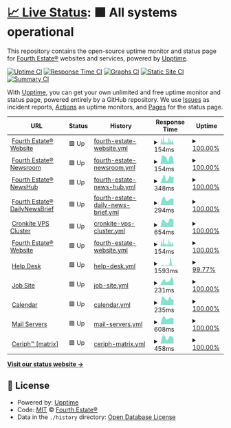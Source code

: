 # [📈 Live Status](https://status.fourthestate.org): <!--live status--> **🟩 All systems operational**

This repository contains the open-source uptime monitor and status page for [Fourth Estate®](https://www.fourthestate.org) websites and services, powered by [Upptime](https://github.com/upptime/upptime).

[![Uptime CI](https://github.com/FourthEstateOrg/status.fourthestate.org/workflows/Uptime%20CI/badge.svg)](https://github.com/FourthEstateOrg/status.fourthestate.org/actions?query=workflow%3A%22Uptime+CI%22)
[![Response Time CI](https://github.com/FourthEstateOrg/status.fourthestate.org/workflows/Response%20Time%20CI/badge.svg)](https://github.com/FourthEstateOrg/status.fourthestate.org/actions?query=workflow%3A%22Response+Time+CI%22)
[![Graphs CI](https://github.com/FourthEstateOrg/status.fourthestate.org/workflows/Graphs%20CI/badge.svg)](https://github.com/FourthEstateOrg/status.fourthestate.org/actions?query=workflow%3A%22Graphs+CI%22)
[![Static Site CI](https://github.com/FourthEstateOrg/status.fourthestate.org/workflows/Static%20Site%20CI/badge.svg)](https://github.com/FourthEstateOrg/status.fourthestate.org/actions?query=workflow%3A%22Static+Site+CI%22)
[![Summary CI](https://github.com/FourthEstateOrg/status.fourthestate.org/workflows/Summary%20CI/badge.svg)](https://github.com/FourthEstateOrg/status.fourthestate.org/actions?query=workflow%3A%22Summary+CI%22)

With [Upptime](https://upptime.js.org), you can get your own unlimited and free uptime monitor and status page, powered entirely by a GitHub repository. We use [Issues](https://github.com/FourthEstateOrg/status.fourthestate.org/issues) as incident reports, [Actions](https://github.com/FourthEstateOrg/status.fourthestate.org/actions) as uptime monitors, and [Pages](https://status.fourthestate.org) for the status page.

<!--start: status pages-->
<!-- This summary is generated by Upptime (https://github.com/upptime/upptime) -->
<!-- Do not edit this manually, your changes will be overwritten -->
<!-- prettier-ignore -->
| URL | Status | History | Response Time | Uptime |
| --- | ------ | ------- | ------------- | ------ |
| <img alt="" src="https://favicons.githubusercontent.com/www.fourthestate.org" height="13"> [Fourth Estate® Website](https://www.fourthestate.org) | 🟩 Up | [fourth-estate-website.yml](https://github.com/FourthEstateOrg/status.fourthestate.org/commits/HEAD/history/fourth-estate-website.yml) | <details><summary><img alt="Response time graph" src="./graphs/fourth-estate-website/response-time-week.png" height="20"> 154ms</summary><br><a href="https://status.fourthestate.org/history/fourth-estate-website"><img alt="Response time 242" src="https://img.shields.io/endpoint?url=https%3A%2F%2Fraw.githubusercontent.com%2FFourthEstateOrg%2Fstatus.fourthestate.org%2FHEAD%2Fapi%2Ffourth-estate-website%2Fresponse-time.json"></a><br><a href="https://status.fourthestate.org/history/fourth-estate-website"><img alt="24-hour response time 85" src="https://img.shields.io/endpoint?url=https%3A%2F%2Fraw.githubusercontent.com%2FFourthEstateOrg%2Fstatus.fourthestate.org%2FHEAD%2Fapi%2Ffourth-estate-website%2Fresponse-time-day.json"></a><br><a href="https://status.fourthestate.org/history/fourth-estate-website"><img alt="7-day response time 154" src="https://img.shields.io/endpoint?url=https%3A%2F%2Fraw.githubusercontent.com%2FFourthEstateOrg%2Fstatus.fourthestate.org%2FHEAD%2Fapi%2Ffourth-estate-website%2Fresponse-time-week.json"></a><br><a href="https://status.fourthestate.org/history/fourth-estate-website"><img alt="30-day response time 234" src="https://img.shields.io/endpoint?url=https%3A%2F%2Fraw.githubusercontent.com%2FFourthEstateOrg%2Fstatus.fourthestate.org%2FHEAD%2Fapi%2Ffourth-estate-website%2Fresponse-time-month.json"></a><br><a href="https://status.fourthestate.org/history/fourth-estate-website"><img alt="1-year response time 242" src="https://img.shields.io/endpoint?url=https%3A%2F%2Fraw.githubusercontent.com%2FFourthEstateOrg%2Fstatus.fourthestate.org%2FHEAD%2Fapi%2Ffourth-estate-website%2Fresponse-time-year.json"></a></details> | <details><summary><a href="https://status.fourthestate.org/history/fourth-estate-website">100.00%</a></summary><a href="https://status.fourthestate.org/history/fourth-estate-website"><img alt="All-time uptime 100.00%" src="https://img.shields.io/endpoint?url=https%3A%2F%2Fraw.githubusercontent.com%2FFourthEstateOrg%2Fstatus.fourthestate.org%2FHEAD%2Fapi%2Ffourth-estate-website%2Fuptime.json"></a><br><a href="https://status.fourthestate.org/history/fourth-estate-website"><img alt="24-hour uptime 100.00%" src="https://img.shields.io/endpoint?url=https%3A%2F%2Fraw.githubusercontent.com%2FFourthEstateOrg%2Fstatus.fourthestate.org%2FHEAD%2Fapi%2Ffourth-estate-website%2Fuptime-day.json"></a><br><a href="https://status.fourthestate.org/history/fourth-estate-website"><img alt="7-day uptime 100.00%" src="https://img.shields.io/endpoint?url=https%3A%2F%2Fraw.githubusercontent.com%2FFourthEstateOrg%2Fstatus.fourthestate.org%2FHEAD%2Fapi%2Ffourth-estate-website%2Fuptime-week.json"></a><br><a href="https://status.fourthestate.org/history/fourth-estate-website"><img alt="30-day uptime 100.00%" src="https://img.shields.io/endpoint?url=https%3A%2F%2Fraw.githubusercontent.com%2FFourthEstateOrg%2Fstatus.fourthestate.org%2FHEAD%2Fapi%2Ffourth-estate-website%2Fuptime-month.json"></a><br><a href="https://status.fourthestate.org/history/fourth-estate-website"><img alt="1-year uptime 100.00%" src="https://img.shields.io/endpoint?url=https%3A%2F%2Fraw.githubusercontent.com%2FFourthEstateOrg%2Fstatus.fourthestate.org%2FHEAD%2Fapi%2Ffourth-estate-website%2Fuptime-year.json"></a></details>
| <img alt="" src="https://favicons.githubusercontent.com/newsroom.fourthestate.org" height="13"> [Fourth Estate® Newsroom](https://newsroom.fourthestate.org) | 🟩 Up | [fourth-estate-newsroom.yml](https://github.com/FourthEstateOrg/status.fourthestate.org/commits/HEAD/history/fourth-estate-newsroom.yml) | <details><summary><img alt="Response time graph" src="./graphs/fourth-estate-newsroom/response-time-week.png" height="20"> 154ms</summary><br><a href="https://status.fourthestate.org/history/fourth-estate-newsroom"><img alt="Response time 137" src="https://img.shields.io/endpoint?url=https%3A%2F%2Fraw.githubusercontent.com%2FFourthEstateOrg%2Fstatus.fourthestate.org%2FHEAD%2Fapi%2Ffourth-estate-newsroom%2Fresponse-time.json"></a><br><a href="https://status.fourthestate.org/history/fourth-estate-newsroom"><img alt="24-hour response time 84" src="https://img.shields.io/endpoint?url=https%3A%2F%2Fraw.githubusercontent.com%2FFourthEstateOrg%2Fstatus.fourthestate.org%2FHEAD%2Fapi%2Ffourth-estate-newsroom%2Fresponse-time-day.json"></a><br><a href="https://status.fourthestate.org/history/fourth-estate-newsroom"><img alt="7-day response time 154" src="https://img.shields.io/endpoint?url=https%3A%2F%2Fraw.githubusercontent.com%2FFourthEstateOrg%2Fstatus.fourthestate.org%2FHEAD%2Fapi%2Ffourth-estate-newsroom%2Fresponse-time-week.json"></a><br><a href="https://status.fourthestate.org/history/fourth-estate-newsroom"><img alt="30-day response time 157" src="https://img.shields.io/endpoint?url=https%3A%2F%2Fraw.githubusercontent.com%2FFourthEstateOrg%2Fstatus.fourthestate.org%2FHEAD%2Fapi%2Ffourth-estate-newsroom%2Fresponse-time-month.json"></a><br><a href="https://status.fourthestate.org/history/fourth-estate-newsroom"><img alt="1-year response time 137" src="https://img.shields.io/endpoint?url=https%3A%2F%2Fraw.githubusercontent.com%2FFourthEstateOrg%2Fstatus.fourthestate.org%2FHEAD%2Fapi%2Ffourth-estate-newsroom%2Fresponse-time-year.json"></a></details> | <details><summary><a href="https://status.fourthestate.org/history/fourth-estate-newsroom">100.00%</a></summary><a href="https://status.fourthestate.org/history/fourth-estate-newsroom"><img alt="All-time uptime 100.00%" src="https://img.shields.io/endpoint?url=https%3A%2F%2Fraw.githubusercontent.com%2FFourthEstateOrg%2Fstatus.fourthestate.org%2FHEAD%2Fapi%2Ffourth-estate-newsroom%2Fuptime.json"></a><br><a href="https://status.fourthestate.org/history/fourth-estate-newsroom"><img alt="24-hour uptime 100.00%" src="https://img.shields.io/endpoint?url=https%3A%2F%2Fraw.githubusercontent.com%2FFourthEstateOrg%2Fstatus.fourthestate.org%2FHEAD%2Fapi%2Ffourth-estate-newsroom%2Fuptime-day.json"></a><br><a href="https://status.fourthestate.org/history/fourth-estate-newsroom"><img alt="7-day uptime 100.00%" src="https://img.shields.io/endpoint?url=https%3A%2F%2Fraw.githubusercontent.com%2FFourthEstateOrg%2Fstatus.fourthestate.org%2FHEAD%2Fapi%2Ffourth-estate-newsroom%2Fuptime-week.json"></a><br><a href="https://status.fourthestate.org/history/fourth-estate-newsroom"><img alt="30-day uptime 100.00%" src="https://img.shields.io/endpoint?url=https%3A%2F%2Fraw.githubusercontent.com%2FFourthEstateOrg%2Fstatus.fourthestate.org%2FHEAD%2Fapi%2Ffourth-estate-newsroom%2Fuptime-month.json"></a><br><a href="https://status.fourthestate.org/history/fourth-estate-newsroom"><img alt="1-year uptime 100.00%" src="https://img.shields.io/endpoint?url=https%3A%2F%2Fraw.githubusercontent.com%2FFourthEstateOrg%2Fstatus.fourthestate.org%2FHEAD%2Fapi%2Ffourth-estate-newsroom%2Fuptime-year.json"></a></details>
| <img alt="" src="https://favicons.githubusercontent.com/newshub.fourthestate.org" height="13"> [Fourth Estate® NewsHub](https://newshub.fourthestate.org) | 🟩 Up | [fourth-estate-news-hub.yml](https://github.com/FourthEstateOrg/status.fourthestate.org/commits/HEAD/history/fourth-estate-news-hub.yml) | <details><summary><img alt="Response time graph" src="./graphs/fourth-estate-news-hub/response-time-week.png" height="20"> 348ms</summary><br><a href="https://status.fourthestate.org/history/fourth-estate-news-hub"><img alt="Response time 258" src="https://img.shields.io/endpoint?url=https%3A%2F%2Fraw.githubusercontent.com%2FFourthEstateOrg%2Fstatus.fourthestate.org%2FHEAD%2Fapi%2Ffourth-estate-news-hub%2Fresponse-time.json"></a><br><a href="https://status.fourthestate.org/history/fourth-estate-news-hub"><img alt="24-hour response time 88" src="https://img.shields.io/endpoint?url=https%3A%2F%2Fraw.githubusercontent.com%2FFourthEstateOrg%2Fstatus.fourthestate.org%2FHEAD%2Fapi%2Ffourth-estate-news-hub%2Fresponse-time-day.json"></a><br><a href="https://status.fourthestate.org/history/fourth-estate-news-hub"><img alt="7-day response time 348" src="https://img.shields.io/endpoint?url=https%3A%2F%2Fraw.githubusercontent.com%2FFourthEstateOrg%2Fstatus.fourthestate.org%2FHEAD%2Fapi%2Ffourth-estate-news-hub%2Fresponse-time-week.json"></a><br><a href="https://status.fourthestate.org/history/fourth-estate-news-hub"><img alt="30-day response time 279" src="https://img.shields.io/endpoint?url=https%3A%2F%2Fraw.githubusercontent.com%2FFourthEstateOrg%2Fstatus.fourthestate.org%2FHEAD%2Fapi%2Ffourth-estate-news-hub%2Fresponse-time-month.json"></a><br><a href="https://status.fourthestate.org/history/fourth-estate-news-hub"><img alt="1-year response time 258" src="https://img.shields.io/endpoint?url=https%3A%2F%2Fraw.githubusercontent.com%2FFourthEstateOrg%2Fstatus.fourthestate.org%2FHEAD%2Fapi%2Ffourth-estate-news-hub%2Fresponse-time-year.json"></a></details> | <details><summary><a href="https://status.fourthestate.org/history/fourth-estate-news-hub">100.00%</a></summary><a href="https://status.fourthestate.org/history/fourth-estate-news-hub"><img alt="All-time uptime 100.00%" src="https://img.shields.io/endpoint?url=https%3A%2F%2Fraw.githubusercontent.com%2FFourthEstateOrg%2Fstatus.fourthestate.org%2FHEAD%2Fapi%2Ffourth-estate-news-hub%2Fuptime.json"></a><br><a href="https://status.fourthestate.org/history/fourth-estate-news-hub"><img alt="24-hour uptime 100.00%" src="https://img.shields.io/endpoint?url=https%3A%2F%2Fraw.githubusercontent.com%2FFourthEstateOrg%2Fstatus.fourthestate.org%2FHEAD%2Fapi%2Ffourth-estate-news-hub%2Fuptime-day.json"></a><br><a href="https://status.fourthestate.org/history/fourth-estate-news-hub"><img alt="7-day uptime 100.00%" src="https://img.shields.io/endpoint?url=https%3A%2F%2Fraw.githubusercontent.com%2FFourthEstateOrg%2Fstatus.fourthestate.org%2FHEAD%2Fapi%2Ffourth-estate-news-hub%2Fuptime-week.json"></a><br><a href="https://status.fourthestate.org/history/fourth-estate-news-hub"><img alt="30-day uptime 100.00%" src="https://img.shields.io/endpoint?url=https%3A%2F%2Fraw.githubusercontent.com%2FFourthEstateOrg%2Fstatus.fourthestate.org%2FHEAD%2Fapi%2Ffourth-estate-news-hub%2Fuptime-month.json"></a><br><a href="https://status.fourthestate.org/history/fourth-estate-news-hub"><img alt="1-year uptime 100.00%" src="https://img.shields.io/endpoint?url=https%3A%2F%2Fraw.githubusercontent.com%2FFourthEstateOrg%2Fstatus.fourthestate.org%2FHEAD%2Fapi%2Ffourth-estate-news-hub%2Fuptime-year.json"></a></details>
| <img alt="" src="https://favicons.githubusercontent.com/dailynewsbrief.com" height="13"> [Fourth Estate® DailyNewsBrief](https://dailynewsbrief.com) | 🟩 Up | [fourth-estate-daily-news-brief.yml](https://github.com/FourthEstateOrg/status.fourthestate.org/commits/HEAD/history/fourth-estate-daily-news-brief.yml) | <details><summary><img alt="Response time graph" src="./graphs/fourth-estate-daily-news-brief/response-time-week.png" height="20"> 294ms</summary><br><a href="https://status.fourthestate.org/history/fourth-estate-daily-news-brief"><img alt="Response time 227" src="https://img.shields.io/endpoint?url=https%3A%2F%2Fraw.githubusercontent.com%2FFourthEstateOrg%2Fstatus.fourthestate.org%2FHEAD%2Fapi%2Ffourth-estate-daily-news-brief%2Fresponse-time.json"></a><br><a href="https://status.fourthestate.org/history/fourth-estate-daily-news-brief"><img alt="24-hour response time 411" src="https://img.shields.io/endpoint?url=https%3A%2F%2Fraw.githubusercontent.com%2FFourthEstateOrg%2Fstatus.fourthestate.org%2FHEAD%2Fapi%2Ffourth-estate-daily-news-brief%2Fresponse-time-day.json"></a><br><a href="https://status.fourthestate.org/history/fourth-estate-daily-news-brief"><img alt="7-day response time 294" src="https://img.shields.io/endpoint?url=https%3A%2F%2Fraw.githubusercontent.com%2FFourthEstateOrg%2Fstatus.fourthestate.org%2FHEAD%2Fapi%2Ffourth-estate-daily-news-brief%2Fresponse-time-week.json"></a><br><a href="https://status.fourthestate.org/history/fourth-estate-daily-news-brief"><img alt="30-day response time 257" src="https://img.shields.io/endpoint?url=https%3A%2F%2Fraw.githubusercontent.com%2FFourthEstateOrg%2Fstatus.fourthestate.org%2FHEAD%2Fapi%2Ffourth-estate-daily-news-brief%2Fresponse-time-month.json"></a><br><a href="https://status.fourthestate.org/history/fourth-estate-daily-news-brief"><img alt="1-year response time 227" src="https://img.shields.io/endpoint?url=https%3A%2F%2Fraw.githubusercontent.com%2FFourthEstateOrg%2Fstatus.fourthestate.org%2FHEAD%2Fapi%2Ffourth-estate-daily-news-brief%2Fresponse-time-year.json"></a></details> | <details><summary><a href="https://status.fourthestate.org/history/fourth-estate-daily-news-brief">100.00%</a></summary><a href="https://status.fourthestate.org/history/fourth-estate-daily-news-brief"><img alt="All-time uptime 100.00%" src="https://img.shields.io/endpoint?url=https%3A%2F%2Fraw.githubusercontent.com%2FFourthEstateOrg%2Fstatus.fourthestate.org%2FHEAD%2Fapi%2Ffourth-estate-daily-news-brief%2Fuptime.json"></a><br><a href="https://status.fourthestate.org/history/fourth-estate-daily-news-brief"><img alt="24-hour uptime 100.00%" src="https://img.shields.io/endpoint?url=https%3A%2F%2Fraw.githubusercontent.com%2FFourthEstateOrg%2Fstatus.fourthestate.org%2FHEAD%2Fapi%2Ffourth-estate-daily-news-brief%2Fuptime-day.json"></a><br><a href="https://status.fourthestate.org/history/fourth-estate-daily-news-brief"><img alt="7-day uptime 100.00%" src="https://img.shields.io/endpoint?url=https%3A%2F%2Fraw.githubusercontent.com%2FFourthEstateOrg%2Fstatus.fourthestate.org%2FHEAD%2Fapi%2Ffourth-estate-daily-news-brief%2Fuptime-week.json"></a><br><a href="https://status.fourthestate.org/history/fourth-estate-daily-news-brief"><img alt="30-day uptime 100.00%" src="https://img.shields.io/endpoint?url=https%3A%2F%2Fraw.githubusercontent.com%2FFourthEstateOrg%2Fstatus.fourthestate.org%2FHEAD%2Fapi%2Ffourth-estate-daily-news-brief%2Fuptime-month.json"></a><br><a href="https://status.fourthestate.org/history/fourth-estate-daily-news-brief"><img alt="1-year uptime 100.00%" src="https://img.shields.io/endpoint?url=https%3A%2F%2Fraw.githubusercontent.com%2FFourthEstateOrg%2Fstatus.fourthestate.org%2FHEAD%2Fapi%2Ffourth-estate-daily-news-brief%2Fuptime-year.json"></a></details>
| <img alt="" src="https://favicons.githubusercontent.com/cronkite.fourthestate.org" height="13"> [Cronkite VPS Cluster](https://cronkite.fourthestate.org/) | 🟩 Up | [cronkite-vps-cluster.yml](https://github.com/FourthEstateOrg/status.fourthestate.org/commits/HEAD/history/cronkite-vps-cluster.yml) | <details><summary><img alt="Response time graph" src="./graphs/cronkite-vps-cluster/response-time-week.png" height="20"> 654ms</summary><br><a href="https://status.fourthestate.org/history/cronkite-vps-cluster"><img alt="Response time 658" src="https://img.shields.io/endpoint?url=https%3A%2F%2Fraw.githubusercontent.com%2FFourthEstateOrg%2Fstatus.fourthestate.org%2FHEAD%2Fapi%2Fcronkite-vps-cluster%2Fresponse-time.json"></a><br><a href="https://status.fourthestate.org/history/cronkite-vps-cluster"><img alt="24-hour response time 482" src="https://img.shields.io/endpoint?url=https%3A%2F%2Fraw.githubusercontent.com%2FFourthEstateOrg%2Fstatus.fourthestate.org%2FHEAD%2Fapi%2Fcronkite-vps-cluster%2Fresponse-time-day.json"></a><br><a href="https://status.fourthestate.org/history/cronkite-vps-cluster"><img alt="7-day response time 654" src="https://img.shields.io/endpoint?url=https%3A%2F%2Fraw.githubusercontent.com%2FFourthEstateOrg%2Fstatus.fourthestate.org%2FHEAD%2Fapi%2Fcronkite-vps-cluster%2Fresponse-time-week.json"></a><br><a href="https://status.fourthestate.org/history/cronkite-vps-cluster"><img alt="30-day response time 658" src="https://img.shields.io/endpoint?url=https%3A%2F%2Fraw.githubusercontent.com%2FFourthEstateOrg%2Fstatus.fourthestate.org%2FHEAD%2Fapi%2Fcronkite-vps-cluster%2Fresponse-time-month.json"></a><br><a href="https://status.fourthestate.org/history/cronkite-vps-cluster"><img alt="1-year response time 658" src="https://img.shields.io/endpoint?url=https%3A%2F%2Fraw.githubusercontent.com%2FFourthEstateOrg%2Fstatus.fourthestate.org%2FHEAD%2Fapi%2Fcronkite-vps-cluster%2Fresponse-time-year.json"></a></details> | <details><summary><a href="https://status.fourthestate.org/history/cronkite-vps-cluster">100.00%</a></summary><a href="https://status.fourthestate.org/history/cronkite-vps-cluster"><img alt="All-time uptime 100.00%" src="https://img.shields.io/endpoint?url=https%3A%2F%2Fraw.githubusercontent.com%2FFourthEstateOrg%2Fstatus.fourthestate.org%2FHEAD%2Fapi%2Fcronkite-vps-cluster%2Fuptime.json"></a><br><a href="https://status.fourthestate.org/history/cronkite-vps-cluster"><img alt="24-hour uptime 100.00%" src="https://img.shields.io/endpoint?url=https%3A%2F%2Fraw.githubusercontent.com%2FFourthEstateOrg%2Fstatus.fourthestate.org%2FHEAD%2Fapi%2Fcronkite-vps-cluster%2Fuptime-day.json"></a><br><a href="https://status.fourthestate.org/history/cronkite-vps-cluster"><img alt="7-day uptime 100.00%" src="https://img.shields.io/endpoint?url=https%3A%2F%2Fraw.githubusercontent.com%2FFourthEstateOrg%2Fstatus.fourthestate.org%2FHEAD%2Fapi%2Fcronkite-vps-cluster%2Fuptime-week.json"></a><br><a href="https://status.fourthestate.org/history/cronkite-vps-cluster"><img alt="30-day uptime 100.00%" src="https://img.shields.io/endpoint?url=https%3A%2F%2Fraw.githubusercontent.com%2FFourthEstateOrg%2Fstatus.fourthestate.org%2FHEAD%2Fapi%2Fcronkite-vps-cluster%2Fuptime-month.json"></a><br><a href="https://status.fourthestate.org/history/cronkite-vps-cluster"><img alt="1-year uptime 100.00%" src="https://img.shields.io/endpoint?url=https%3A%2F%2Fraw.githubusercontent.com%2FFourthEstateOrg%2Fstatus.fourthestate.org%2FHEAD%2Fapi%2Fcronkite-vps-cluster%2Fuptime-year.json"></a></details>
| <img alt="" src="https://favicons.githubusercontent.com/www.fourthestate.org" height="13"> [Fourth Estate® Website](https://www.fourthestate.org) | 🟩 Up | [fourth-estate-website.yml](https://github.com/FourthEstateOrg/status.fourthestate.org/commits/HEAD/history/fourth-estate-website.yml) | <details><summary><img alt="Response time graph" src="./graphs/fourth-estate-website/response-time-week.png" height="20"> 154ms</summary><br><a href="https://status.fourthestate.org/history/fourth-estate-website"><img alt="Response time 242" src="https://img.shields.io/endpoint?url=https%3A%2F%2Fraw.githubusercontent.com%2FFourthEstateOrg%2Fstatus.fourthestate.org%2FHEAD%2Fapi%2Ffourth-estate-website%2Fresponse-time.json"></a><br><a href="https://status.fourthestate.org/history/fourth-estate-website"><img alt="24-hour response time 85" src="https://img.shields.io/endpoint?url=https%3A%2F%2Fraw.githubusercontent.com%2FFourthEstateOrg%2Fstatus.fourthestate.org%2FHEAD%2Fapi%2Ffourth-estate-website%2Fresponse-time-day.json"></a><br><a href="https://status.fourthestate.org/history/fourth-estate-website"><img alt="7-day response time 154" src="https://img.shields.io/endpoint?url=https%3A%2F%2Fraw.githubusercontent.com%2FFourthEstateOrg%2Fstatus.fourthestate.org%2FHEAD%2Fapi%2Ffourth-estate-website%2Fresponse-time-week.json"></a><br><a href="https://status.fourthestate.org/history/fourth-estate-website"><img alt="30-day response time 234" src="https://img.shields.io/endpoint?url=https%3A%2F%2Fraw.githubusercontent.com%2FFourthEstateOrg%2Fstatus.fourthestate.org%2FHEAD%2Fapi%2Ffourth-estate-website%2Fresponse-time-month.json"></a><br><a href="https://status.fourthestate.org/history/fourth-estate-website"><img alt="1-year response time 242" src="https://img.shields.io/endpoint?url=https%3A%2F%2Fraw.githubusercontent.com%2FFourthEstateOrg%2Fstatus.fourthestate.org%2FHEAD%2Fapi%2Ffourth-estate-website%2Fresponse-time-year.json"></a></details> | <details><summary><a href="https://status.fourthestate.org/history/fourth-estate-website">100.00%</a></summary><a href="https://status.fourthestate.org/history/fourth-estate-website"><img alt="All-time uptime 100.00%" src="https://img.shields.io/endpoint?url=https%3A%2F%2Fraw.githubusercontent.com%2FFourthEstateOrg%2Fstatus.fourthestate.org%2FHEAD%2Fapi%2Ffourth-estate-website%2Fuptime.json"></a><br><a href="https://status.fourthestate.org/history/fourth-estate-website"><img alt="24-hour uptime 100.00%" src="https://img.shields.io/endpoint?url=https%3A%2F%2Fraw.githubusercontent.com%2FFourthEstateOrg%2Fstatus.fourthestate.org%2FHEAD%2Fapi%2Ffourth-estate-website%2Fuptime-day.json"></a><br><a href="https://status.fourthestate.org/history/fourth-estate-website"><img alt="7-day uptime 100.00%" src="https://img.shields.io/endpoint?url=https%3A%2F%2Fraw.githubusercontent.com%2FFourthEstateOrg%2Fstatus.fourthestate.org%2FHEAD%2Fapi%2Ffourth-estate-website%2Fuptime-week.json"></a><br><a href="https://status.fourthestate.org/history/fourth-estate-website"><img alt="30-day uptime 100.00%" src="https://img.shields.io/endpoint?url=https%3A%2F%2Fraw.githubusercontent.com%2FFourthEstateOrg%2Fstatus.fourthestate.org%2FHEAD%2Fapi%2Ffourth-estate-website%2Fuptime-month.json"></a><br><a href="https://status.fourthestate.org/history/fourth-estate-website"><img alt="1-year uptime 100.00%" src="https://img.shields.io/endpoint?url=https%3A%2F%2Fraw.githubusercontent.com%2FFourthEstateOrg%2Fstatus.fourthestate.org%2FHEAD%2Fapi%2Ffourth-estate-website%2Fuptime-year.json"></a></details>
| <img alt="" src="https://favicons.githubusercontent.com/helpdesk.fourthestate.org" height="13"> [Help Desk](https://helpdesk.fourthestate.org) | 🟩 Up | [help-desk.yml](https://github.com/FourthEstateOrg/status.fourthestate.org/commits/HEAD/history/help-desk.yml) | <details><summary><img alt="Response time graph" src="./graphs/help-desk/response-time-week.png" height="20"> 1593ms</summary><br><a href="https://status.fourthestate.org/history/help-desk"><img alt="Response time 1001" src="https://img.shields.io/endpoint?url=https%3A%2F%2Fraw.githubusercontent.com%2FFourthEstateOrg%2Fstatus.fourthestate.org%2FHEAD%2Fapi%2Fhelp-desk%2Fresponse-time.json"></a><br><a href="https://status.fourthestate.org/history/help-desk"><img alt="24-hour response time 719" src="https://img.shields.io/endpoint?url=https%3A%2F%2Fraw.githubusercontent.com%2FFourthEstateOrg%2Fstatus.fourthestate.org%2FHEAD%2Fapi%2Fhelp-desk%2Fresponse-time-day.json"></a><br><a href="https://status.fourthestate.org/history/help-desk"><img alt="7-day response time 1593" src="https://img.shields.io/endpoint?url=https%3A%2F%2Fraw.githubusercontent.com%2FFourthEstateOrg%2Fstatus.fourthestate.org%2FHEAD%2Fapi%2Fhelp-desk%2Fresponse-time-week.json"></a><br><a href="https://status.fourthestate.org/history/help-desk"><img alt="30-day response time 1269" src="https://img.shields.io/endpoint?url=https%3A%2F%2Fraw.githubusercontent.com%2FFourthEstateOrg%2Fstatus.fourthestate.org%2FHEAD%2Fapi%2Fhelp-desk%2Fresponse-time-month.json"></a><br><a href="https://status.fourthestate.org/history/help-desk"><img alt="1-year response time 1001" src="https://img.shields.io/endpoint?url=https%3A%2F%2Fraw.githubusercontent.com%2FFourthEstateOrg%2Fstatus.fourthestate.org%2FHEAD%2Fapi%2Fhelp-desk%2Fresponse-time-year.json"></a></details> | <details><summary><a href="https://status.fourthestate.org/history/help-desk">99.77%</a></summary><a href="https://status.fourthestate.org/history/help-desk"><img alt="All-time uptime 99.53%" src="https://img.shields.io/endpoint?url=https%3A%2F%2Fraw.githubusercontent.com%2FFourthEstateOrg%2Fstatus.fourthestate.org%2FHEAD%2Fapi%2Fhelp-desk%2Fuptime.json"></a><br><a href="https://status.fourthestate.org/history/help-desk"><img alt="24-hour uptime 100.00%" src="https://img.shields.io/endpoint?url=https%3A%2F%2Fraw.githubusercontent.com%2FFourthEstateOrg%2Fstatus.fourthestate.org%2FHEAD%2Fapi%2Fhelp-desk%2Fuptime-day.json"></a><br><a href="https://status.fourthestate.org/history/help-desk"><img alt="7-day uptime 99.77%" src="https://img.shields.io/endpoint?url=https%3A%2F%2Fraw.githubusercontent.com%2FFourthEstateOrg%2Fstatus.fourthestate.org%2FHEAD%2Fapi%2Fhelp-desk%2Fuptime-week.json"></a><br><a href="https://status.fourthestate.org/history/help-desk"><img alt="30-day uptime 99.75%" src="https://img.shields.io/endpoint?url=https%3A%2F%2Fraw.githubusercontent.com%2FFourthEstateOrg%2Fstatus.fourthestate.org%2FHEAD%2Fapi%2Fhelp-desk%2Fuptime-month.json"></a><br><a href="https://status.fourthestate.org/history/help-desk"><img alt="1-year uptime 99.53%" src="https://img.shields.io/endpoint?url=https%3A%2F%2Fraw.githubusercontent.com%2FFourthEstateOrg%2Fstatus.fourthestate.org%2FHEAD%2Fapi%2Fhelp-desk%2Fuptime-year.json"></a></details>
| <img alt="" src="https://favicons.githubusercontent.com/jobs.fourthestate.org" height="13"> [Job Site](https://jobs.fourthestate.org) | 🟩 Up | [job-site.yml](https://github.com/FourthEstateOrg/status.fourthestate.org/commits/HEAD/history/job-site.yml) | <details><summary><img alt="Response time graph" src="./graphs/job-site/response-time-week.png" height="20"> 231ms</summary><br><a href="https://status.fourthestate.org/history/job-site"><img alt="Response time 216" src="https://img.shields.io/endpoint?url=https%3A%2F%2Fraw.githubusercontent.com%2FFourthEstateOrg%2Fstatus.fourthestate.org%2FHEAD%2Fapi%2Fjob-site%2Fresponse-time.json"></a><br><a href="https://status.fourthestate.org/history/job-site"><img alt="24-hour response time 135" src="https://img.shields.io/endpoint?url=https%3A%2F%2Fraw.githubusercontent.com%2FFourthEstateOrg%2Fstatus.fourthestate.org%2FHEAD%2Fapi%2Fjob-site%2Fresponse-time-day.json"></a><br><a href="https://status.fourthestate.org/history/job-site"><img alt="7-day response time 231" src="https://img.shields.io/endpoint?url=https%3A%2F%2Fraw.githubusercontent.com%2FFourthEstateOrg%2Fstatus.fourthestate.org%2FHEAD%2Fapi%2Fjob-site%2Fresponse-time-week.json"></a><br><a href="https://status.fourthestate.org/history/job-site"><img alt="30-day response time 222" src="https://img.shields.io/endpoint?url=https%3A%2F%2Fraw.githubusercontent.com%2FFourthEstateOrg%2Fstatus.fourthestate.org%2FHEAD%2Fapi%2Fjob-site%2Fresponse-time-month.json"></a><br><a href="https://status.fourthestate.org/history/job-site"><img alt="1-year response time 216" src="https://img.shields.io/endpoint?url=https%3A%2F%2Fraw.githubusercontent.com%2FFourthEstateOrg%2Fstatus.fourthestate.org%2FHEAD%2Fapi%2Fjob-site%2Fresponse-time-year.json"></a></details> | <details><summary><a href="https://status.fourthestate.org/history/job-site">100.00%</a></summary><a href="https://status.fourthestate.org/history/job-site"><img alt="All-time uptime 100.00%" src="https://img.shields.io/endpoint?url=https%3A%2F%2Fraw.githubusercontent.com%2FFourthEstateOrg%2Fstatus.fourthestate.org%2FHEAD%2Fapi%2Fjob-site%2Fuptime.json"></a><br><a href="https://status.fourthestate.org/history/job-site"><img alt="24-hour uptime 100.00%" src="https://img.shields.io/endpoint?url=https%3A%2F%2Fraw.githubusercontent.com%2FFourthEstateOrg%2Fstatus.fourthestate.org%2FHEAD%2Fapi%2Fjob-site%2Fuptime-day.json"></a><br><a href="https://status.fourthestate.org/history/job-site"><img alt="7-day uptime 100.00%" src="https://img.shields.io/endpoint?url=https%3A%2F%2Fraw.githubusercontent.com%2FFourthEstateOrg%2Fstatus.fourthestate.org%2FHEAD%2Fapi%2Fjob-site%2Fuptime-week.json"></a><br><a href="https://status.fourthestate.org/history/job-site"><img alt="30-day uptime 100.00%" src="https://img.shields.io/endpoint?url=https%3A%2F%2Fraw.githubusercontent.com%2FFourthEstateOrg%2Fstatus.fourthestate.org%2FHEAD%2Fapi%2Fjob-site%2Fuptime-month.json"></a><br><a href="https://status.fourthestate.org/history/job-site"><img alt="1-year uptime 100.00%" src="https://img.shields.io/endpoint?url=https%3A%2F%2Fraw.githubusercontent.com%2FFourthEstateOrg%2Fstatus.fourthestate.org%2FHEAD%2Fapi%2Fjob-site%2Fuptime-year.json"></a></details>
| <img alt="" src="https://favicons.githubusercontent.com/calendar.fourthestate.org" height="13"> [Calendar](https://calendar.fourthestate.org/) | 🟩 Up | [calendar.yml](https://github.com/FourthEstateOrg/status.fourthestate.org/commits/HEAD/history/calendar.yml) | <details><summary><img alt="Response time graph" src="./graphs/calendar/response-time-week.png" height="20"> 235ms</summary><br><a href="https://status.fourthestate.org/history/calendar"><img alt="Response time 232" src="https://img.shields.io/endpoint?url=https%3A%2F%2Fraw.githubusercontent.com%2FFourthEstateOrg%2Fstatus.fourthestate.org%2FHEAD%2Fapi%2Fcalendar%2Fresponse-time.json"></a><br><a href="https://status.fourthestate.org/history/calendar"><img alt="24-hour response time 209" src="https://img.shields.io/endpoint?url=https%3A%2F%2Fraw.githubusercontent.com%2FFourthEstateOrg%2Fstatus.fourthestate.org%2FHEAD%2Fapi%2Fcalendar%2Fresponse-time-day.json"></a><br><a href="https://status.fourthestate.org/history/calendar"><img alt="7-day response time 235" src="https://img.shields.io/endpoint?url=https%3A%2F%2Fraw.githubusercontent.com%2FFourthEstateOrg%2Fstatus.fourthestate.org%2FHEAD%2Fapi%2Fcalendar%2Fresponse-time-week.json"></a><br><a href="https://status.fourthestate.org/history/calendar"><img alt="30-day response time 250" src="https://img.shields.io/endpoint?url=https%3A%2F%2Fraw.githubusercontent.com%2FFourthEstateOrg%2Fstatus.fourthestate.org%2FHEAD%2Fapi%2Fcalendar%2Fresponse-time-month.json"></a><br><a href="https://status.fourthestate.org/history/calendar"><img alt="1-year response time 232" src="https://img.shields.io/endpoint?url=https%3A%2F%2Fraw.githubusercontent.com%2FFourthEstateOrg%2Fstatus.fourthestate.org%2FHEAD%2Fapi%2Fcalendar%2Fresponse-time-year.json"></a></details> | <details><summary><a href="https://status.fourthestate.org/history/calendar">100.00%</a></summary><a href="https://status.fourthestate.org/history/calendar"><img alt="All-time uptime 100.00%" src="https://img.shields.io/endpoint?url=https%3A%2F%2Fraw.githubusercontent.com%2FFourthEstateOrg%2Fstatus.fourthestate.org%2FHEAD%2Fapi%2Fcalendar%2Fuptime.json"></a><br><a href="https://status.fourthestate.org/history/calendar"><img alt="24-hour uptime 100.00%" src="https://img.shields.io/endpoint?url=https%3A%2F%2Fraw.githubusercontent.com%2FFourthEstateOrg%2Fstatus.fourthestate.org%2FHEAD%2Fapi%2Fcalendar%2Fuptime-day.json"></a><br><a href="https://status.fourthestate.org/history/calendar"><img alt="7-day uptime 100.00%" src="https://img.shields.io/endpoint?url=https%3A%2F%2Fraw.githubusercontent.com%2FFourthEstateOrg%2Fstatus.fourthestate.org%2FHEAD%2Fapi%2Fcalendar%2Fuptime-week.json"></a><br><a href="https://status.fourthestate.org/history/calendar"><img alt="30-day uptime 100.00%" src="https://img.shields.io/endpoint?url=https%3A%2F%2Fraw.githubusercontent.com%2FFourthEstateOrg%2Fstatus.fourthestate.org%2FHEAD%2Fapi%2Fcalendar%2Fuptime-month.json"></a><br><a href="https://status.fourthestate.org/history/calendar"><img alt="1-year uptime 100.00%" src="https://img.shields.io/endpoint?url=https%3A%2F%2Fraw.githubusercontent.com%2FFourthEstateOrg%2Fstatus.fourthestate.org%2FHEAD%2Fapi%2Fcalendar%2Fuptime-year.json"></a></details>
| <img alt="" src="https://favicons.githubusercontent.com/mail.fourthestate.org" height="13"> [Mail Servers](https://mail.fourthestate.org/) | 🟩 Up | [mail-servers.yml](https://github.com/FourthEstateOrg/status.fourthestate.org/commits/HEAD/history/mail-servers.yml) | <details><summary><img alt="Response time graph" src="./graphs/mail-servers/response-time-week.png" height="20"> 608ms</summary><br><a href="https://status.fourthestate.org/history/mail-servers"><img alt="Response time 574" src="https://img.shields.io/endpoint?url=https%3A%2F%2Fraw.githubusercontent.com%2FFourthEstateOrg%2Fstatus.fourthestate.org%2FHEAD%2Fapi%2Fmail-servers%2Fresponse-time.json"></a><br><a href="https://status.fourthestate.org/history/mail-servers"><img alt="24-hour response time 481" src="https://img.shields.io/endpoint?url=https%3A%2F%2Fraw.githubusercontent.com%2FFourthEstateOrg%2Fstatus.fourthestate.org%2FHEAD%2Fapi%2Fmail-servers%2Fresponse-time-day.json"></a><br><a href="https://status.fourthestate.org/history/mail-servers"><img alt="7-day response time 608" src="https://img.shields.io/endpoint?url=https%3A%2F%2Fraw.githubusercontent.com%2FFourthEstateOrg%2Fstatus.fourthestate.org%2FHEAD%2Fapi%2Fmail-servers%2Fresponse-time-week.json"></a><br><a href="https://status.fourthestate.org/history/mail-servers"><img alt="30-day response time 576" src="https://img.shields.io/endpoint?url=https%3A%2F%2Fraw.githubusercontent.com%2FFourthEstateOrg%2Fstatus.fourthestate.org%2FHEAD%2Fapi%2Fmail-servers%2Fresponse-time-month.json"></a><br><a href="https://status.fourthestate.org/history/mail-servers"><img alt="1-year response time 574" src="https://img.shields.io/endpoint?url=https%3A%2F%2Fraw.githubusercontent.com%2FFourthEstateOrg%2Fstatus.fourthestate.org%2FHEAD%2Fapi%2Fmail-servers%2Fresponse-time-year.json"></a></details> | <details><summary><a href="https://status.fourthestate.org/history/mail-servers">100.00%</a></summary><a href="https://status.fourthestate.org/history/mail-servers"><img alt="All-time uptime 100.00%" src="https://img.shields.io/endpoint?url=https%3A%2F%2Fraw.githubusercontent.com%2FFourthEstateOrg%2Fstatus.fourthestate.org%2FHEAD%2Fapi%2Fmail-servers%2Fuptime.json"></a><br><a href="https://status.fourthestate.org/history/mail-servers"><img alt="24-hour uptime 100.00%" src="https://img.shields.io/endpoint?url=https%3A%2F%2Fraw.githubusercontent.com%2FFourthEstateOrg%2Fstatus.fourthestate.org%2FHEAD%2Fapi%2Fmail-servers%2Fuptime-day.json"></a><br><a href="https://status.fourthestate.org/history/mail-servers"><img alt="7-day uptime 100.00%" src="https://img.shields.io/endpoint?url=https%3A%2F%2Fraw.githubusercontent.com%2FFourthEstateOrg%2Fstatus.fourthestate.org%2FHEAD%2Fapi%2Fmail-servers%2Fuptime-week.json"></a><br><a href="https://status.fourthestate.org/history/mail-servers"><img alt="30-day uptime 100.00%" src="https://img.shields.io/endpoint?url=https%3A%2F%2Fraw.githubusercontent.com%2FFourthEstateOrg%2Fstatus.fourthestate.org%2FHEAD%2Fapi%2Fmail-servers%2Fuptime-month.json"></a><br><a href="https://status.fourthestate.org/history/mail-servers"><img alt="1-year uptime 100.00%" src="https://img.shields.io/endpoint?url=https%3A%2F%2Fraw.githubusercontent.com%2FFourthEstateOrg%2Fstatus.fourthestate.org%2FHEAD%2Fapi%2Fmail-servers%2Fuptime-year.json"></a></details>
| <img alt="" src="https://favicons.githubusercontent.com/app.fourthestate.chat" height="13"> [Ceriph™ [matrix]](https://app.fourthestate.chat/) | 🟩 Up | [ceriph-matrix.yml](https://github.com/FourthEstateOrg/status.fourthestate.org/commits/HEAD/history/ceriph-matrix.yml) | <details><summary><img alt="Response time graph" src="./graphs/ceriph-matrix/response-time-week.png" height="20"> 458ms</summary><br><a href="https://status.fourthestate.org/history/ceriph-matrix"><img alt="Response time 427" src="https://img.shields.io/endpoint?url=https%3A%2F%2Fraw.githubusercontent.com%2FFourthEstateOrg%2Fstatus.fourthestate.org%2FHEAD%2Fapi%2Fceriph-matrix%2Fresponse-time.json"></a><br><a href="https://status.fourthestate.org/history/ceriph-matrix"><img alt="24-hour response time 300" src="https://img.shields.io/endpoint?url=https%3A%2F%2Fraw.githubusercontent.com%2FFourthEstateOrg%2Fstatus.fourthestate.org%2FHEAD%2Fapi%2Fceriph-matrix%2Fresponse-time-day.json"></a><br><a href="https://status.fourthestate.org/history/ceriph-matrix"><img alt="7-day response time 458" src="https://img.shields.io/endpoint?url=https%3A%2F%2Fraw.githubusercontent.com%2FFourthEstateOrg%2Fstatus.fourthestate.org%2FHEAD%2Fapi%2Fceriph-matrix%2Fresponse-time-week.json"></a><br><a href="https://status.fourthestate.org/history/ceriph-matrix"><img alt="30-day response time 424" src="https://img.shields.io/endpoint?url=https%3A%2F%2Fraw.githubusercontent.com%2FFourthEstateOrg%2Fstatus.fourthestate.org%2FHEAD%2Fapi%2Fceriph-matrix%2Fresponse-time-month.json"></a><br><a href="https://status.fourthestate.org/history/ceriph-matrix"><img alt="1-year response time 427" src="https://img.shields.io/endpoint?url=https%3A%2F%2Fraw.githubusercontent.com%2FFourthEstateOrg%2Fstatus.fourthestate.org%2FHEAD%2Fapi%2Fceriph-matrix%2Fresponse-time-year.json"></a></details> | <details><summary><a href="https://status.fourthestate.org/history/ceriph-matrix">100.00%</a></summary><a href="https://status.fourthestate.org/history/ceriph-matrix"><img alt="All-time uptime 100.00%" src="https://img.shields.io/endpoint?url=https%3A%2F%2Fraw.githubusercontent.com%2FFourthEstateOrg%2Fstatus.fourthestate.org%2FHEAD%2Fapi%2Fceriph-matrix%2Fuptime.json"></a><br><a href="https://status.fourthestate.org/history/ceriph-matrix"><img alt="24-hour uptime 100.00%" src="https://img.shields.io/endpoint?url=https%3A%2F%2Fraw.githubusercontent.com%2FFourthEstateOrg%2Fstatus.fourthestate.org%2FHEAD%2Fapi%2Fceriph-matrix%2Fuptime-day.json"></a><br><a href="https://status.fourthestate.org/history/ceriph-matrix"><img alt="7-day uptime 100.00%" src="https://img.shields.io/endpoint?url=https%3A%2F%2Fraw.githubusercontent.com%2FFourthEstateOrg%2Fstatus.fourthestate.org%2FHEAD%2Fapi%2Fceriph-matrix%2Fuptime-week.json"></a><br><a href="https://status.fourthestate.org/history/ceriph-matrix"><img alt="30-day uptime 100.00%" src="https://img.shields.io/endpoint?url=https%3A%2F%2Fraw.githubusercontent.com%2FFourthEstateOrg%2Fstatus.fourthestate.org%2FHEAD%2Fapi%2Fceriph-matrix%2Fuptime-month.json"></a><br><a href="https://status.fourthestate.org/history/ceriph-matrix"><img alt="1-year uptime 100.00%" src="https://img.shields.io/endpoint?url=https%3A%2F%2Fraw.githubusercontent.com%2FFourthEstateOrg%2Fstatus.fourthestate.org%2FHEAD%2Fapi%2Fceriph-matrix%2Fuptime-year.json"></a></details>

<!--end: status pages-->

[**Visit our status website →**](https://status.fourthestate.org)

## 📄 License

- Powered by: [Upptime](https://github.com/upptime/upptime)
- Code: [MIT](./LICENSE) © [Fourth Estate®](https://www.fourthestate.org)
- Data in the `./history` directory: [Open Database License](https://opendatacommons.org/licenses/odbl/1-0/)
